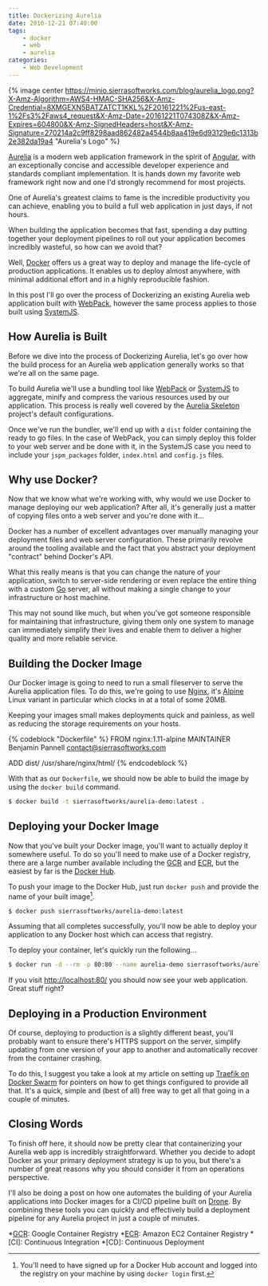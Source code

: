 ```yaml
---
title: Dockerizing Aurelia
date: 2016-12-21 07:40:00
tags:
    - docker
    - web
    - aurelia
categories:
    - Web Development
---
```


{% image center https://minio.sierrasoftworks.com/blog/aurelia_logo.png?X-Amz-Algorithm=AWS4-HMAC-SHA256&X-Amz-Credential=8XMGEXN5BATZATCT1KKL%2F20161221%2Fus-east-1%2Fs3%2Faws4_request&X-Amz-Date=20161221T074308Z&X-Amz-Expires=604800&X-Amz-SignedHeaders=host&X-Amz-Signature=270214a2c9ff8298aad862482a4544b8aa419e6d93129e6c1313b2e382da19a4 "Aurelia's Logo" %}

[Aurelia][] is a modern web application framework in the spirit of [Angular][],
with an exceptionally concise and accessible developer experience and
standards compliant implementation. It is hands down my favorite web
framework right now and one I'd strongly recommend for most projects.

One of Aurelia's greatest claims to fame is the incredible productivity
you can achieve, enabling you to build a full web application in just
days, if not hours.

When building the application becomes that fast, spending a day putting
together your deployment pipelines to roll out your application becomes
incredibly wasteful, so how can we avoid that?

Well, [Docker][] offers us a great way to deploy and manage the life-cycle
of production applications. It enables us to deploy almost anywhere, with
minimal additional effort and in a highly reproducible fashion.

In this post I'll go over the process of Dockerizing an existing Aurelia
web application built with [WebPack][], however the same process applies to
those built using [SystemJS][].

<!--more-->

## How Aurelia is Built
Before we dive into the process of Dockerizing Aurelia, let's go over how
the build process for an Aurelia web application generally works so that
we're all on the same page.

To build Aurelia we'll use a bundling tool like [WebPack][] or [SystemJS][]
to aggregate, minify and compress the various resources used by our application.
This process is really well covered by the [Aurelia Skeleton][] project's
default configurations.

Once we've run the bundler, we'll end up with a `dist` folder containing the
ready to go files. In the case of WebPack, you can simply deploy this folder
to your web server and be done with it, in the SystemJS case you need to include
your `jspm_packages` folder, `index.html` and `config.js` files.

## Why use Docker?
Now that we know what we're working with, why would we use Docker to manage
deploying our web application? After all, it's generally just a matter of copying
files onto a web server and you're done with it...

Docker has a number of excellent advantages over manually managing your deployment
files and web server configuration. These primarily revolve around the tooling available
and the fact that you abstract your deployment "contract" behind Docker's API.

What this really means is that you can change the nature of your application, switch
to server-side rendering or even replace the entire thing with a custom [Go][golang]
server, all without making a single change to your infrastructure or host machine.

This may not sound like much, but when you've got someone responsible for maintaining
that infrastructure, giving them only one system to manage can immediately simplify
their lives and enable them to deliver a higher quality and more reliable service.

## Building the Docker Image
Our Docker image is going to need to run a small fileserver to serve the Aurelia
application files. To do this, we're going to use [Nginx][], it's [Alpine][] Linux
variant in particular which clocks in at a total of some 20MB.

Keeping your images small makes deployments quick and painless, as well as reducing
the storage requirements on your hosts.

{% codeblock "Dockerfile" %}
FROM nginx:1.11-alpine
MAINTAINER Benjamin Pannell <contact@sierrasoftworks.com>

ADD dist/ /usr/share/nginx/html/
{% endcodeblock %}

With that as our `Dockerfile`, we should now be able to build the image by using
the `docker build` command.

```sh
$ docker build -t sierrasoftworks/aurelia-demo:latest .
```

## Deploying your Docker Image
Now that you've built your Docker image, you'll want to actually deploy it somewhere
useful. To do so you'll need to make use of a Docker registry, there are a large number
available including the [GCR][] and [ECR][], but the easiest by far is the [Docker Hub][].

To push your image to the Docker Hub, just run `docker push` and provide the name of your
built image[^1].

```sh
$ docker push sierrasoftworks/aurelia-demo:latest
```

Assuming that all completes successfully, you'll now be able to deploy your application to
any Docker host which can access that registry.

To deploy your container, let's quickly run the following...

```sh
$ docker run -d --rm -p 80:80 --name aurelia-demo sierrasoftworks/aurelia-demo:latest
```

If you visit <http://localhost:80/> you should now see your web application. Great stuff right?

## Deploying in a Production Environment
Of course, deploying to production is a slightly different beast, you'll probably
want to ensure there's HTTPS support on the server, simplify updating from one version
of your app to another and automatically recover from the container crashing.

To do this, I suggest you take a look at my article on setting up [Traefik on Docker Swarm][]
for pointers on how to get things configured to provide all that. It's a quick, simple and
(best of all) free way to get all that going in a couple of minutes.

## Closing Words
To finish off here, it should now be pretty clear that containerizing your Aurelia web
app is incredibly straightforward. Whether you decide to adopt Docker as your primary
deployment strategy is up to you, but there's a number of great reasons why you should
consider it from an operations perspective.

I'll also be doing a post on how one automates the building of your Aurelia applications
into Docker images for a CI/CD pipeline built on [Drone][]. By combining these tools you
can quickly and effectively build a deployment pipeline for any Aurelia project in just
a couple of minutes.

[Aurelia]: http://aurelia.io
[Angular]: https://angularjs.org
[Docker]: https://www.docker.com
[WebPack]: https://webpack.github.io/
[SystemJS]: https://github.com/systemjs/systemjs
[Aurelia Skeleton]: https://github.com/aurelia/skeleton-navigation
[golang]: https://golang.org/
[Nginx]: https://hub.docker.com/_/nginx/
[Alpine]: https://alpinelinux.org/
[GCR]: https://cloud.google.com/container-registry/
[ECR]: https://aws.amazon.com/ecr/
[Docker Hub]: https://hub.docker.com/
[Traefik on Docker Swarm]: /2016/12/11/traefik-on-swarm/
[Drone]: https://github.com/drone/drone

*[GCR]: Google Container Registry
*[ECR]: Amazon EC2 Container Registry
*[CI]: Continuous Integration
*[CD]: Continuous Deployment

[^1]: You'll need to have signed up for a Docker Hub account and logged into the registry
      on your machine by using `docker login` first.